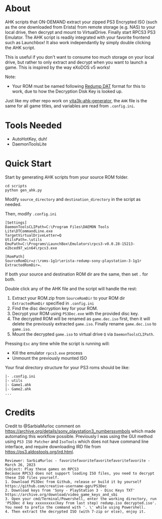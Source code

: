 # About

AHK scripts that ON-DEMAND extract your zipped PS3 Encrypted ISO (such as the one downloaded from Erista) from remote storage (e.g. NAS) to your local drive, then decrypt and mount to VirtualDrive. Finally start RPCS3 PS3 Emulator. The AHK script is readily integrated with your favorite frontend such as Launchbox! It also work independantly by simply double clicking the AHK script.

This is useful if you don't want to consume too much storage on your local drive, but rather to only extract and decrypt when you want to launch a game. This is inspired by the way eXoDOS v5 works!

Note:
- Your ROM must be named following [Redump DAT](redump.org/downloads/) format for this to work, due to how the Decryption Disk Key is looked up.

Just like my other repo work on [vita3k-ahk-generator](https://github.com/dsync89/vita3k-ahk-generator), the `AHK` file is the same for all game titles, and variables are read from `.config.ini`.

# Tools Needed

- AutoHotKey, duh!
- DaemonToolsLite

# Quick Start

Start by generating AHK scripts from your source ROM folder.

```
cd scripts
python gen_ahk.py
```

Modify `source_directory` and `destination_directory` in the script as needed.

Then, modify `.config.ini`

```
[Settings]
DaemonToolsCLIPath=C:\Program Files\DAEMON Tools Lite\DTCommandLine.exe
TargetVirtualDriveLetter=Q
UtilsPath=.\utils
EmuPath=C:\Programs\LaunchBox\Emulators\rpcs3-v0.0.28-15213-e2bced97_win64\rpcs3.exe

[RomPath]
SourceRomDir=z:\roms-1g1r\erista-redump-sony-playstation-3-1g1r
ExtractedRomDir=.
```

If both your source and destination ROM dir are the same, then set `.` for both.

Double click any of the AHK file and the script will handle the rest:
1. Extract your ROM.zip from `SourceRomDir` to your ROM dir `ExtractedRomDir` specified in `.config.ini`
2. Find the disc decryption key for your ROM.
3. Decrypt your ROM using `PS3Dec.exe` with the provided disc key.
4. The decrypted ROM will be renamed as `game.dec.iso` first, then it will delete the previously extracted `game.iso`. Finally rename `game.dec.iso` to `game.iso`.
5. Mount the decrypted `game.iso` to virtual drive `Q` via `DaemonToolsCLIPath`.

Pressing `Esc` any time while the script is running will:
- Kill the emulator `rpcs3.exe` process
- Unmount the previously mounted ISO

Your final directory structure for your PS3 roms should be like:
```
|- .config.ini
|- utils
|- Game1.ahk
|- Game2.ahk
...
```

# Credits

Credit to @SarbiaMurloc comment on https://archive.org/details/sony_playstation3_numberssymbols which made automating this workflow possible. Previously I was using the GUI method using `PS3 ISO Patcher` and `IsoTools` which does not have command line interface, and require downloading IRD file from https://ps3.aldostools.org/ird.html. 

```
Reviewer: SarbiaMurloc - favoritefavoritefavoritefavoritefavorite - March 26, 2023
Subject: Play these games on RPCS3
Because RPCS3 does not support loading ISO files, you need to decrypt these ISO files yourself.
1. Download PS3Dec from Github, release or build it by yourself https://github.com/creative-username-ggn/PS3Dec
2. Download keys from 'Sony - PlayStation 3 - Disc Keys TXT' https://archive.org/download/video_game_keys_and_sbi
3. Open your cmd/Terminal/Powershell, enter the working directory, run 'PS3Dec d key xxxxxxxxx(key from last step) redump.iso decrypted.iso'. You need to prefix the command with '. \' while using Powershell.
4. Then extract the decrypted ISO (with 7-zip or else), enjoy it.
```